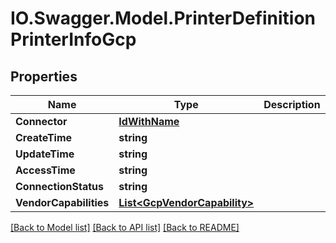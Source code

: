 # IO.Swagger.Model.PrinterDefinitionPrinterInfoGcp
## Properties

Name | Type | Description | Notes
------------ | ------------- | ------------- | -------------
**Connector** | [**IdWithName**](IdWithName.md) |  | [optional] 
**CreateTime** | **string** |  | [optional] 
**UpdateTime** | **string** |  | [optional] 
**AccessTime** | **string** |  | [optional] 
**ConnectionStatus** | **string** |  | [optional] 
**VendorCapabilities** | [**List&lt;GcpVendorCapability&gt;**](GcpVendorCapability.md) |  | [optional] 

[[Back to Model list]](../README.md#documentation-for-models) [[Back to API list]](../README.md#documentation-for-api-endpoints) [[Back to README]](../README.md)

